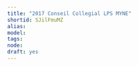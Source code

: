```yaml
---
title: "2017 Conseil Collegial LPS MYNE"
shortid: SJilFmuMZ
alias: 
model: 
tags: 
node: 
draft: yes
--- 
```

 